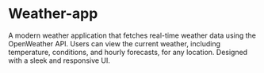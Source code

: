# Weather-app
A modern weather application that fetches real-time weather data using the OpenWeather API. Users can view the current weather, including temperature, conditions, and hourly forecasts, for any location. Designed with a sleek and responsive UI.
